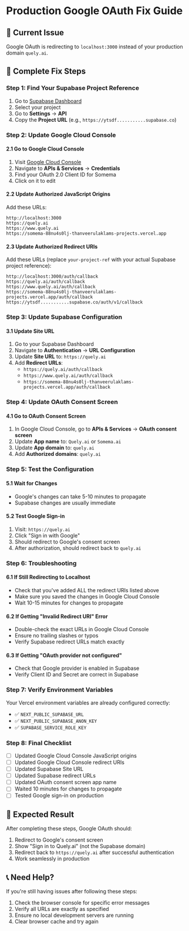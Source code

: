 # Production Google OAuth Fix Guide

## 🚨 Current Issue
Google OAuth is redirecting to `localhost:3000` instead of your production domain `quely.ai`.

## 🔧 Complete Fix Steps

### Step 1: Find Your Supabase Project Reference
1. Go to [Supabase Dashboard](https://supabase.com/dashboard)
2. Select your project
3. Go to **Settings** → **API**
4. Copy the **Project URL** (e.g., `https://ytsdf...........supabase.co`)

### Step 2: Update Google Cloud Console

#### 2.1 Go to Google Cloud Console
1. Visit [Google Cloud Console](https://console.cloud.google.com/)
2. Navigate to **APIs & Services** → **Credentials**
3. Find your OAuth 2.0 Client ID for Somema
4. Click on it to edit

#### 2.2 Update Authorized JavaScript Origins
Add these URLs:
```
http://localhost:3000
https://quely.ai
https://www.quely.ai
https://somema-88nu4s0lj-thanveerulaklams-projects.vercel.app
```

#### 2.3 Update Authorized Redirect URIs
Add these URLs (replace `your-project-ref` with your actual Supabase project reference):
```
http://localhost:3000/auth/callback
https://quely.ai/auth/callback
https://www.quely.ai/auth/callback
https://somema-88nu4s0lj-thanveerulaklams-projects.vercel.app/auth/callback
https://ytsdf...........supabase.co/auth/v1/callback
```

### Step 3: Update Supabase Configuration

#### 3.1 Update Site URL
1. Go to your Supabase Dashboard
2. Navigate to **Authentication** → **URL Configuration**
3. Update **Site URL** to: `https://quely.ai`
4. Add **Redirect URLs**:
   - `https://quely.ai/auth/callback`
   - `https://www.quely.ai/auth/callback`
   - `https://somema-88nu4s0lj-thanveerulaklams-projects.vercel.app/auth/callback`

### Step 4: Update OAuth Consent Screen

#### 4.1 Go to OAuth Consent Screen
1. In Google Cloud Console, go to **APIs & Services** → **OAuth consent screen**
2. Update **App name** to: `Quely.ai` or `Somema.ai`
3. Update **App domain** to: `quely.ai`
4. Add **Authorized domains**: `quely.ai`

### Step 5: Test the Configuration

#### 5.1 Wait for Changes
- Google's changes can take 5-10 minutes to propagate
- Supabase changes are usually immediate

#### 5.2 Test Google Sign-in
1. Visit: `https://quely.ai`
2. Click "Sign in with Google"
3. Should redirect to Google's consent screen
4. After authorization, should redirect back to `quely.ai`

### Step 6: Troubleshooting

#### 6.1 If Still Redirecting to Localhost
- Check that you've added ALL the redirect URIs listed above
- Make sure you saved the changes in Google Cloud Console
- Wait 10-15 minutes for changes to propagate

#### 6.2 If Getting "Invalid Redirect URI" Error
- Double-check the exact URLs in Google Cloud Console
- Ensure no trailing slashes or typos
- Verify Supabase redirect URLs match exactly

#### 6.3 If Getting "OAuth provider not configured"
- Check that Google provider is enabled in Supabase
- Verify Client ID and Secret are correct in Supabase

### Step 7: Verify Environment Variables

Your Vercel environment variables are already configured correctly:
- ✅ `NEXT_PUBLIC_SUPABASE_URL`
- ✅ `NEXT_PUBLIC_SUPABASE_ANON_KEY`
- ✅ `SUPABASE_SERVICE_ROLE_KEY`

### Step 8: Final Checklist

- [ ] Updated Google Cloud Console JavaScript origins
- [ ] Updated Google Cloud Console redirect URIs
- [ ] Updated Supabase Site URL
- [ ] Updated Supabase redirect URLs
- [ ] Updated OAuth consent screen app name
- [ ] Waited 10 minutes for changes to propagate
- [ ] Tested Google sign-in on production

## 🎉 Expected Result

After completing these steps, Google OAuth should:
1. Redirect to Google's consent screen
2. Show "Sign in to Quely.ai" (not the Supabase domain)
3. Redirect back to `https://quely.ai` after successful authentication
4. Work seamlessly in production

## 📞 Need Help?

If you're still having issues after following these steps:
1. Check the browser console for specific error messages
2. Verify all URLs are exactly as specified
3. Ensure no local development servers are running
4. Clear browser cache and try again 